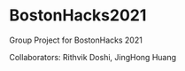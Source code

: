 # BostonHacks2021
Group Project for BostonHacks 2021

Collaborators: Rithvik Doshi, JingHong Huang

